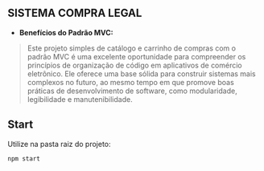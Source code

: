 ## SISTEMA COMPRA LEGAL

- **Benefícios do Padrão MVC:**

> Este projeto simples de catálogo e carrinho de compras com o padrão MVC é uma excelente oportunidade para compreender os princípios de organização de código em aplicativos de comércio eletrônico. Ele oferece uma base sólida para construir sistemas mais complexos no futuro, ao mesmo tempo em que promove boas práticas de desenvolvimento de software, como modularidade, legibilidade e manutenibilidade.


## Start

Utilize na pasta raiz do projeto:

```bash
npm start
```